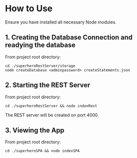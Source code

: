# How to Use

Ensure you have installed all necessary Node modules.

## 1. Creating the Database Connection and readying the database

From project root directory:
```shell
cd ./superheroRestServer/storage
node createDatabase <adminpassword> createStatements.json
```

## 2. Starting the REST Server

From project root directory:
```shell
cd ./superheroRestServer && node indexRest
```
The REST server will be created on port 4000.

## 3. Viewing the App

From project root directory:
```shell
cd ./superheroSPA && node indexSPA
```


